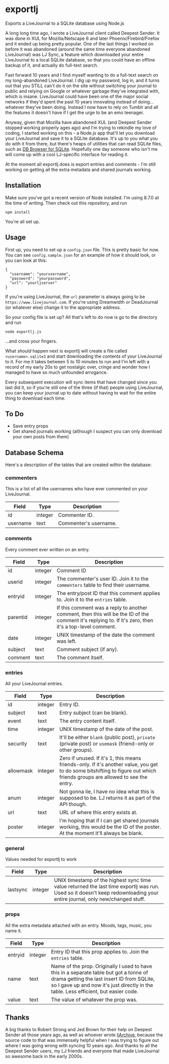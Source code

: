 # exportlj
Exports a LiveJournal to a SQLite database using Node.js

A long long time ago, I wrote a LiveJournal client called Deepest Sender. It was done in XUL for Mozilla/Netscape 6 and later
Phoenix/Firebird/Firefox and it ended up being pretty popular. One of the last things I worked on before it was abandoned
(around the same time everyone abandoned LiveJournal) was LJ Sync, a feature which downloaded your entire LiveJournal to a
local SQLite database, so that you could have an offline backup of it, and actually do full-text search.

Fast forward 10 years and I find myself wanting to do a full-text search on my long-abandoned LiveJournal. I dig up my password,
log in, and it turns out that you STILL can't do it on the site without switching your journal to public and relying on
Google or whatever garbage they've integrated with, which is insane. LiveJournal could have been one of the major
social networks if they'd spent the past 10 years innovating instead of doing... whatever they've been doing. Instead I now
have to rely on Tumblr and all the features it doesn't have if I get the urge to be an emo teenager.

Anyway, given that Mozilla have abandoned XUL (and Deepest Sender stopped working properly ages ago) and I'm trying to rekindle
my love of coding, I started working on this - a Node.js app that'll let you download your LiveJournal and save it to a SQLite
database. It's up to you what you do with it from there, but there's heaps of utilities that can read SQLite files, such as
[DB Browser for SQLite](http://sqlitebrowser.org/). Hopefully one day someone who isn't me will come up with a cool LJ-specific
interface for reading it.

At the moment all exportlj does is export entries and comments - I'm still working on getting all the extra metadata and shared
journals working.

## Installation
Make sure you've got a recent version of Node installed. I'm using 8.7.0 at the time of writing. Then check out this repository,
and run
```
npm install
```
You're all set up.

## Usage
First up, you need to set up a `config.json` file. This is pretty basic for now. You can see `config.sample.json` for an example
of how it should look, or you can look at this:
```
{
  "username": "yourusername",
  "password": "yourpassword",
  "url": "yourljserver"
}
```
If you're using LiveJournal, the `url` parameter is always going to be `https://www.livejournal.com`. If you're using Dreamwidth
or DeadJournal (or whatever else) change it to the appropriate address.

So your config file is set up? All that's left to do now is go to the directory and run

```
node exportlj.js
```
...and cross your fingers.

What *should* happen next is exportlj will create a file called `<username>.sqlite3` and start downloading the contents of your
LiveJournal to it. For me it takes between 5 to 10 minutes to run and I'm left with a record of my early 20s to get nostalgic
over, cringe and wonder how I managed to have so much unfounded arrogance.

Every subsequent execution will sync items that have changed since you last did it, so if you're still one of the three (if that)
people using LiveJournal, you can keep your journal up to date without having to wait for the entire thing to download each time.

## To Do
* Save entry props
* Get shared journals working (although I suspect you can only download your own posts from them)

## Database Schema
Here's a description of the tables that are created within the database:

### commenters
This is a list of all the usernames who have ever commented on your LiveJournal.

Field | Type | Description
------|------|------------
id | integer | Commenter ID.
username | text | Commenter's username.

### comments
Every comment ever written on an entry.

Field | Type | Description
------|------|------------
id | integer | Comment ID
userid | integer | The commenter's user ID. Join it to the `commenters` table to find their username.
entryid | integer | The entry/post ID that this comment applies to. Join it to the `entries` table.
parentid | integer | If this comment was a reply to another comment, then this will be the ID of the comment it's replying to. If it's zero, then it's a top-level comment.
date | integer | UNIX timestamp of the date the comment was left.
subject | text | Comment subject (if any).
comment | text | The comment itself.

### entries
All your LiveJournal entries.

Field | Type | Description
------|------|------------
id | integer | Entry ID.
subject | text | Entry subject (can be blank).
event | text | The entry content itself.
time | integer | UNIX timestamp of the date of the post.
security | text | It'll be either `blank` (public post), `private` (private post) or `usemask` (friend-only or other groups).
allowmask | integer | Zero if unused. If it's 1, this means friends-only. If it's another value, you get to do some bitshifting to figure out which friends groups are allowed to see the entry.
anum | integer | Not gonna lie, I have no idea what this is supposed to be. LJ returns it as part of the API though.
url | text | URL of where this entry exists at.
poster | integer | I'm hoping that if I can get shared journals working, this would be the ID of the poster. At the moment it'll always be blank.

### general
Values needed for exportlj to work

Field | Type | Description
------|------|------------
lastsync | integer | UNIX timestamp of the highest sync time value returned the last time exportlj was run. Used so it doesn't keep redownloading your entire journal, only new/changed stuff.

### props
All the extra metadata attached with an entry. Moods, tags, music, you name it.

Field | Type | Description
------|------|------------
entryid | integer | Entry ID that this prop applies to. Join the `entries` table.
name | text | Name of the prop. Originally I used to have this in a separate table but got a tonne of drama getting the last insert ID from SQLite, so I gave up and now it's just directly in the table. Less efficient, but easier code.
value | text | The value of whatever the prop was.

## Thanks
A big thanks to Robert Strong and Jed Brown for their help on Deepest Sender all those years ago, as well as whoever wrote
[ljArchive](http://ljarchive.sourceforge.net/), because the source code to that was immensely helpful when I was trying to
figure out where I was going wrong with syncing 10 years ago. And thanks to all the Deepest Sender users, my LJ friends and
everyone that made LiveJournal so awesome back in the early 2000s.
